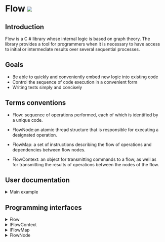 # Flow <img src="https://github.com/VasilyAK/Flow/workflows/Flow-CI/badge.svg?branch=master"/>

## Introduction

Flow is a C # library whose internal logic is based on graph theory. The library provides a tool for programmers when it is necessary to have access to initial or intermediate results over several sequential processes.

## Goals

- Be able to quickly and conveniently embed new logic into existing code
- Control the sequence of code execution in a convenient form
- Writing tests simply and concisely

## Terms conventions

- Flow: sequence of operations performed, each of which is identified by a unique code.

- FlowNode:an atomic thread structure that is responsible for executing a designated operation.

- FlowMap: a set of instructions describing the flow of operations and dependencies between flow nodes.

- FlowContext: an object for transmitting commands to a flow, as well as for transmitting the results of operations between the nodes of the flow.

## User documentation

<details>
  <summary>Main example</summary>

### Operation flow chart

          -----| FirstStep | -----
          |                      |
    | SecondStep |         | FourthStep |
          |                      |
    | ThirdStep  |         |  FifthStep |

### Implementation example

```c#
    public enum IndexExample
    {
        FirstStep,
        SecondStep,
        ThirdStep,
        FourthStep,
        FifthStep,
    }

    public class FlowContextExample : FlowContext
    {
        public string SelectedBranch { get; set; } = "No branch";
        public int FirstValue { get; set; }
        public int SecondValue { get; set; }
        public int ThirdValue { get; set; }
        public object NonControlResource { get; set; }

        public new void Dispose() => NonControlResource = null; //.Dispose()
    }

    public class FlowExample : Flow<FlowContextExample>
    {
        public (string branch, int summ) GetResult() => ProcessContext(RunFlow());

        public async Task<(string branch, int summ)> GetResultAsync() => ProcessContext(await RunFlowAsync());

        protected override void BuildFlowMap()
        {
            flowMap
                .AddRoot(IndexExample.FirstStep, FirstStepAction)
                .AddNext(IndexExample.SecondStep, SecondStepAction)
                .AddNext(IndexExample.ThirdStep, ThirdStepAction);

            flowMap
                .GetNode(IndexExample.FirstStep)
                .AddNext(IndexExample.FourthStep, FourthStepAction)
                .AddNext(IndexExample.FifthStep, FirthStepAction);
        }

        private static void FirstStepAction(FlowContextExample ctx)
        {
            ctx.FirstValue = new Random().Next(10);
            if (ctx.FirstValue < 5)
            {
                ctx.SelectedBranch = "Left branch";
                ctx.SetNext(IndexExample.SecondStep);
            }
            else
            {
                ctx.SelectedBranch = "Right branch";
                ctx.SetNext(IndexExample.FourthStep);
            }
        }

        private static void SecondStepAction(FlowContextExample ctx)
        {
            ctx.SecondValue = 10;
        }

        private static Task ThirdStepAction(FlowContextExample ctx)
        {
            ctx.ThirdValue = 20;
            return Task.CompletedTask;
        }

        private static Task FourthStepAction(FlowContextExample ctx)
        {
            ctx.SecondValue = 100;
            return Task.CompletedTask;
        }

        private static void FirthStepAction(FlowContextExample ctx)
        {
            ctx.ThirdValue = 200;
        }

        private (string branch, int summ) ProcessContext(FlowContextExample context)
        {
            var summ = context.FirstValue + context.SecondValue + context.ThirdValue;
            return (context.SelectedBranch, summ);
        }
```
</details>

## Programming interfaces

<details>
  <summary>Flow</summary>

```c#
    public abstract class Flow
    {
        public virtual void Dispose();

        // Start the flow for execution
        public TFlowContext RunFlow();
        public async Task<TFlowContext> RunFlowAsync();

        // Build a flow map
        protected virtual void BuildFlowMap() { };
    }
```
</details>

<details>
  <summary>IFlowContext</summary>

```c#
    public interface IFlowContext
    {
        IReadOnlyFlowNode[] CompletedNodes { get ; }
        IReadOnlyFlowNode CurrentFlowNode { get ; }
        IReadOnlyFlowNode NextFlowNode { get ; }
        IReadOnlyFlowNode PreviousFlowNode { get ; }
        
        void Dispose();

        // Assign the next executable node
        void SetNext(string flowNodeIndex);
        void SetNext<TIndex>(TIndex flowNodeIndex) where TIndex : struct;
    }
```
</details>

<details>
  <summary>IFlowMap</summary>

```c#
    public interface IFlowMap<TFlowContext> where TFlowContext : IFlowContext
    {
        bool IsValid { get; }
        FlowMapValidationError[] ValidationErrors { get; }

        // Add a root node to the map
        IFlowNode<TFlowContext> AddRoot(string flowNodeIndex);
        IFlowNode<TFlowContext> AddRoot<TIndex>(TIndex flowNodeIndex) where TIndex : struct;
        IFlowNode<TFlowContext> AddRoot(string flowNodeIndex, Action<TFlowContext> flowNodeAction);
        IFlowNode<TFlowContext> AddRoot<TIndex>(TIndex flowNodeIndex, Action<TFlowContext> flowNodeAction) where TIndex : struct;
        IFlowNode<TFlowContext> AddRoot(string flowNodeIndex, Func<TFlowContext, Task> flowNodeAction);
        IFlowNode<TFlowContext> AddRoot<TIndex>(TIndex flowNodeIndex, Func<TFlowContext, Task> flowNodeAction) where TIndex : struct;

        // Get a node by its index
        IFlowNode<TFlowContext> GetNode(string flowNodeIndex);
        IFlowNode<TFlowContext> GetNode<TIndex>(TIndex flowNodeIndex) where TIndex : struct;

        // Get root node
        IFlowNode<TFlowContext> GetRoot();
    }
```
</details>

<details>
  <summary>FlowNode</summary>

```c#
    public interface IReadOnlyFlowNode
    {
        string Index { get; }
        bool HasAction { get; }
        bool IsValid { get; }
        FlowNodeType Type { get; }
    }
```

```c#
    public interface IFlowNode<TFlowContext> : IReadOnlyFlowNode where TFlowContext : IFlowContext
    {
        FlowNodeValidationError[] ValidationErrors { get; }

        // Assign an executable action to the node
        IFlowNode<TFlowContext> AddAction(Action<TFlowContext> flowNodeAction);
        IFlowNode<TFlowContext> AddAction(Func<TFlowContext, Task> flowNodeAction);

        // Add a link to the next executable node
        IFlowNode<TFlowContext> AddNext(string flowNodeIndex);
        IFlowNode<TFlowContext> AddNext<TIndex>(TIndex flowNodeIndex) where TIndex : struct;
        IFlowNode<TFlowContext> AddNext(string flowNodeIndex, Action<TFlowContext> flowNodeAction);
        IFlowNode<TFlowContext> AddNext<TIndex>(TIndex flowNodeIndex, Action<TFlowContext> flowNodeAction) where TIndex : struct;
        IFlowNode<TFlowContext> AddNext(string flowNodeIndex, Func<TFlowContext, Task> flowNodeAction);
        IFlowNode<TFlowContext> AddNext<TIndex>(TIndex flowNodeIndex, Func<TFlowContext, Task> flowNodeAction) where TIndex : struct;
    }
```
</details>
